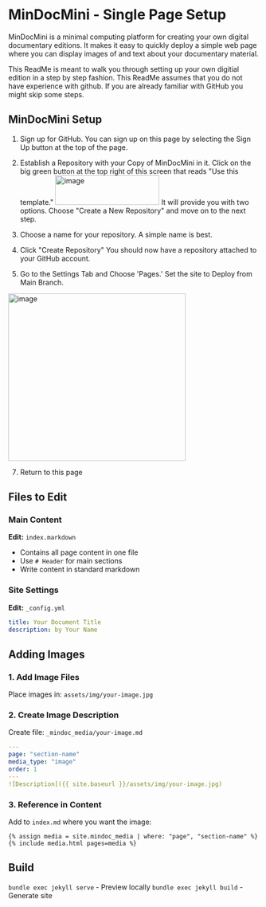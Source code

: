 # MinDocMini - Single Page Setup
MinDocMini is a minimal computing platform for creating your own digital documentary editions. It makes it easy to quickly deploy a simple web page where you can display images of and text about your documentary material.

This ReadMe is meant to walk you through setting up your own digitial edition in a step by step fashion.
This ReadMe assumes that you do not have experience with github. If you are already familiar with GitHub you might skip some steps.

## MinDocMini Setup

1. Sign up for GitHub. You can sign up on this page by selecting the Sign Up button at the top of the page.

2. Establish a Repository with your Copy of MinDocMini in it.
   Click on the big green button at the top right of this screen that reads "Use this template." <img width="209" height="59" alt="image" src="https://github.com/user-attachments/assets/5b3fd054-33c7-421f-899f-1083ce44a9e6" />
 It will provide you with two options. Choose "Create a New Repository" and move on to the next step.

3. Choose a name for your repository. A simple name is best.

4. Click "Create Repository"
   You should now have a repository attached to your GitHub account.

5. Go to the Settings Tab and Choose 'Pages.' Set the site to Deploy from Main Branch.
<img width="356" height="336" alt="image" src="https://github.com/user-attachments/assets/d8e095ca-4534-4730-82e2-0e467fc3ec93" />

7. Return to this page 

## Files to Edit

### Main Content
**Edit:** `index.markdown`
- Contains all page content in one file
- Use `# Header` for main sections
- Write content in standard markdown

### Site Settings
**Edit:** `_config.yml`
```yaml
title: Your Document Title
description: by Your Name
```

## Adding Images

### 1. Add Image Files
Place images in: `assets/img/your-image.jpg`

### 2. Create Image Description
Create file: `_mindoc_media/your-image.md`
```yaml
---
page: "section-name"
media_type: "image"
order: 1
---
![Description]({{ site.baseurl }}/assets/img/your-image.jpg)
```

### 3. Reference in Content
Add to `index.md` where you want the image:
```liquid
{% assign media = site.mindoc_media | where: "page", "section-name" %}
{% include media.html pages=media %}
```

## Build
`bundle exec jekyll serve` - Preview locally
`bundle exec jekyll build` - Generate site
